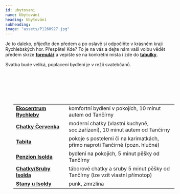 ```yaml
---
id: ubytovani
name: Ubytování
heading: Ubytování
subheading:
image: "assets/P1260927.jpg"
---
```


Je to daleko, přijeďte den předem a po oslavě si odpočiňte v krásném kraji Rychlebských hor. Přespěte! Kde? To je na vás a dejte nám vaši volbu vědět předem skrze <a href="https://forms.gle/LJowHAbscLS1V8u87" target="_blank"><b>formulář</b></a> a vepište se na konkrétní místa i zde do <a href="https://docs.google.com/spreadsheets/d/1TUzGYGomJNbcyxj5a_dXBCa5d9AY82O0JitANNWhGxQ/edit?usp=sharing)" target="_blank"><b>tabulky</b></a>.

Svatba bude veliká, poplacení bydlení je v režii svatebčanů.

<br>
<br>
<br>
<br>
<br>

<table style="margin-left:5%; margin-right:auto; width: 100%;">
    <tr>
        <td style="font-weight: bold; padding-bottom:5px;"> <a href="http://www.ekocentrumrychleby.cz/ubytovani/ekocentrum-rychleby/" target="_blank">Ekocentrum Rychleby</a></td>
        <td style="padding-left: 20px;padding-bottom: 5px"> komfortní bydlení v pokojích, 10 minut autem od Tančírny </td>
    </tr>
    <tr>
        <td style="font-weight: bold; padding-bottom:5px;"> <a href="http://www.ekocentrumrychleby.cz/ubytovani/kemp-cervenka/" target="_blank">Chatky Červenka</a> </td>
        <td style="padding-left: 20px;padding-bottom: 5px;"> moderní chatky (vlastní kuchyně, soc.zařízení), 10 minut autem od Tančírny </td>
    </tr>
    <tr>
        <td style="font-weight: bold; padding-bottom:5px;"> <a href="http://www.ekocentrumrychleby.cz/ubytovani/kemp-cervenka/" target="_blank"> Tabita </a> </td>
        <td style="padding-left: 20px;padding-bottom: 5px;"> pokoje s postelemi či na karimatkách, přímo naproti Tančírně (pozn. hlučné) </td>
    </tr>
    <tr>
        <td style="font-weight: bold; padding-bottom:5px;"> <a href="https://s.raciudoli.cz/ubytovani-v-rychlebskych-horach/pension-isolde/" target="_blank"> Penzion Isolda </a></td>
        <td style="padding-left: 20px;padding-bottom: 5px;"> bydlení na pokojích, 5 minut pěšky od Tančírny </td>
    </tr>
    <tr>
        <td style="font-weight: bold; padding-bottom:5px;"> <a href="https://s.raciudoli.cz/ubytovani-v-rychlebskych-horach/ubytovani-v-chatkach/" target="_blank"> Chatky/Sruby Isolda </a></td>
        <td style="padding-left: 20px;padding-bottom: 5px;"> táborové chatky a sruby 5 minut pěšky od Tančírny (lze vzít vlastní přímotop) </td>
    </tr>
    <tr>
        <td style="font-weight: bold; padding-bottom:5px;"> <a href="(https://s.raciudoli.cz/ubytovani-v-rychlebskych-horach/cenik-ubytovani-2019/" target="_blank"> Stany u Isoldy </a></td>
        <td style="padding-left: 20px;padding-bottom: 5px;"> punk, zmrzlina </td>
    </tr>
</table>

<!--
**[Ekocentrum Rychleby](http://www.ekocentrumrychleby.cz/ubytovani/ekocentrum-rychleby/)** - komfortní bydlení v pokojích, 10 minut autem od Tančírny

**[Chatky Červenka](http://www.ekocentrumrychleby.cz/ubytovani/kemp-cervenka/)** - moderní chatky (vlastní kuchyně, soc.zařízení), 5 minut autem od Tančírny

**[Tabita](http://www.ekocentrumrychleby.cz/ubytovani/penzion-tabita/)** - pokoje s postelemi či na karimatkách, přímo naproti Tančírně (pozn. hlučné)

**[Penzion Isolda](https://s.raciudoli.cz/ubytovani-v-rychlebskych-horach/pension-isolde/)** - bydlení na pokojích, 5 minut pěšky od Tančírny

**[Chatky/Sruby Isolda](https://s.raciudoli.cz/ubytovani-v-rychlebskych-horach/ubytovani-v-chatkach/)** - táborové chatky a sruby 5 minut pěšky od Tančírny (lze vzít vlastní přímotop)

**[Stany u Isoldy](https://s.raciudoli.cz/ubytovani-v-rychlebskych-horach/cenik-ubytovani-2019/)** - punk, zmrzlina
-->
